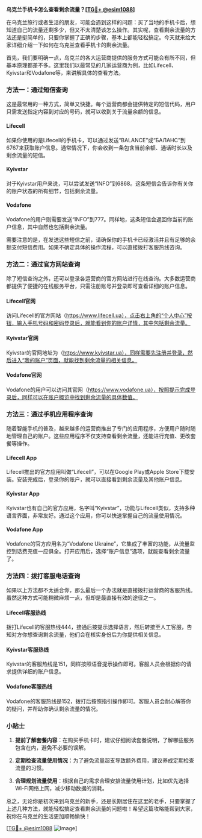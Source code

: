 **乌克兰手机卡怎么查看剩余流量？[[TG💪+ @esim1088](https://t.me/s/esim1088)]**

在乌克兰旅行或者生活的朋友，可能会遇到这样的问题：买了当地的手机卡后，想知道自己的流量还剩多少，但又不太清楚该怎么操作。其实呢，查看剩余流量的方法还是挺简单的，只要你掌握了正确的步骤，基本上都能轻松搞定。今天就来给大家详细介绍一下如何在乌克兰查看手机卡的剩余流量。

首先，我们要明确一点，乌克兰的各大运营商提供的服务方式可能会有所不同，但基本原理都差不多。这里我们以最常见的几家运营商为例，比如Lifecell、Kyivstar和Vodafone等，来讲解具体的查看方法。

### 方法一：通过短信查询

这是最常用的一种方式，简单又快捷。每个运营商都会提供特定的短信代码，用户只需发送指定内容到对应的号码，就可以收到关于流量余额的信息。

#### Lifecell
如果你使用的是Lifecell的手机卡，可以通过发送“BALANCE”或“БАЛАНС”到6767来获取账户信息。通常情况下，你会收到一条包含当前余额、通话时长以及剩余流量的短信。

#### Kyivstar
对于Kyivstar用户来说，可以尝试发送“INFO”到6868。这条短信会告诉你有关你的账户状态的所有细节，包括剩余流量。

#### Vodafone
Vodafone的用户则需要发送“INFO”到777。同样地，这条短信会返回你当前的账户信息，其中自然也包括剩余流量。

需要注意的是，在发送这些短信之前，请确保你的手机卡已经激活并且有足够的余额支付短信费用。如果不确定具体的操作流程，可以直接拨打客服热线咨询。

### 方法二：通过官方网站查询

除了短信查询之外，还可以登录各运营商的官方网站进行在线查询。大多数运营商都提供了便捷的在线服务平台，只需注册账号并登录即可查看详细的账户信息。

#### Lifecell官网
访问Lifecell的官方网站（https://www.lifecell.ua），点击右上角的“个人中心”按钮，输入手机号码和密码登录后，就能看到你的账户详情，其中包括剩余流量。

#### Kyivstar官网
Kyivstar的官网地址为（https://www.kyivstar.ua），同样需要先注册并登录，然后进入“我的账户”页面，就能找到剩余流量的相关信息。

#### Vodafone官网
Vodafone的用户可以访问其官网（https://www.vodafone.ua），按照提示完成登录后，同样可以在账户概览中找到剩余流量的具体数值。

### 方法三：通过手机应用程序查询

随着智能手机的普及，越来越多的运营商推出了专门的应用程序，方便用户随时随地管理自己的账户。这些应用程序不仅支持查看剩余流量，还能进行充值、更改套餐等操作。

#### Lifecell App
Lifecell推出的官方应用叫做“Lifecell”，可以在Google Play或Apple Store下载安装。安装完成后，登录你的账户，就可以直接看到剩余流量及其他账户信息。

#### Kyivstar App
Kyivstar也有自己的官方应用，名字叫“Kyivstar”，功能与Lifecell类似，支持多种语言界面，非常友好。通过这个应用，你可以快速掌握自己的流量使用情况。

#### Vodafone App
Vodafone的官方应用名为“Vodafone Ukraine”，它集成了丰富的功能，从流量监控到话费充值一应俱全。打开应用后，选择“账户信息”选项，就能查看剩余流量了。

### 方法四：拨打客服电话查询

如果以上方法都不太适合你，那么最后一个办法就是直接拨打运营商的客服热线。虽然这种方式可能稍微麻烦一点，但却是最直接有效的途径之一。

#### Lifecell客服热线
拨打Lifecell的客服热线444，接通后按提示选择语言，然后转接至人工客服，告知对方你想查询剩余流量，他们会在核实身份后为你提供相关信息。

#### Kyivstar客服热线
Kyivstar的客服热线是151，同样按照语音提示操作即可。客服人员会根据你的请求提供详细的账户信息。

#### Vodafone客服热线
Vodafone的客服热线是152，拨打后按照指引操作即可。客服人员会耐心解答你的疑问，并帮助你确认剩余流量的情况。

### 小贴士

1. **提前了解套餐内容**：在购买手机卡时，建议仔细阅读套餐说明，了解哪些服务包含在内，避免不必要的误解。
   
2. **定期检查流量使用情况**：为了避免流量超支导致额外费用，建议养成定期检查流量的习惯。

3. **合理规划流量使用**：根据自己的需求合理安排流量使用计划，比如优先选择Wi-Fi网络上网，减少移动数据的消耗。

总之，无论你是初次来到乌克兰的新手，还是长期居住在这里的老手，只要掌握了上述几种方法，就能轻松搞定查看剩余流量的问题啦！希望这篇攻略能帮到大家，祝你在乌克兰的生活更加顺畅愉快！

[[TG💪+ @esim1088](https://t.me/s/esim1088) ![Image](https://i.postimg.cc/4NQfJmqS/Snipaste-2025-05-13-00-14-12.png)]